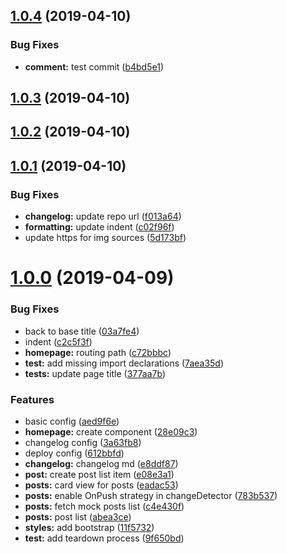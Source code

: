 <a name="1.0.4"></a>
## [1.0.4](https://github.com/firethar/warsawjs-masterclass-facebook/compare/v1.0.3...v1.0.4) (2019-04-10)


### Bug Fixes

* **comment:** test commit ([b4bd5e1](https://github.com/firethar/warsawjs-masterclass-facebook/commit/b4bd5e1))



<a name="1.0.3"></a>
## [1.0.3](https://github.com/firethar/warsawjs-masterclass-facebook/compare/v1.0.2...v1.0.3) (2019-04-10)



<a name="1.0.2"></a>
## [1.0.2](https://github.com/firethar/warsawjs-masterclass-facebook/compare/v1.0.1...v1.0.2) (2019-04-10)



<a name="1.0.1"></a>
## [1.0.1](https://github.com/firethar/warsawjs-masterclass-facebook/compare/v1.0.0...v1.0.1) (2019-04-10)


### Bug Fixes

* **changelog:** update repo url ([f013a64](https://github.com/firethar/warsawjs-masterclass-facebook/commit/f013a64))
* **formatting:** update indent ([c02f96f](https://github.com/firethar/warsawjs-masterclass-facebook/commit/c02f96f))
* update https for img sources ([5d173bf](https://github.com/firethar/warsawjs-masterclass-facebook/commit/5d173bf))



<a name="1.0.0"></a>
# [1.0.0](https://github.com/firethar/warsawjs-masterclass-facebook/compare/3a63fb8...v1.0.0) (2019-04-09)


### Bug Fixes

* back to base title ([03a7fe4](https://github.com/firethar/warsawjs-masterclass-facebook/commit/03a7fe4))
* indent ([c2c5f3f](https://github.com/firethar/warsawjs-masterclass-facebook/commit/c2c5f3f))
* **homepage:** routing path ([c72bbbc](https://github.com/firethar/warsawjs-masterclass-facebook/commit/c72bbbc))
* **test:** add missing import declarations ([7aea35d](https://github.com/firethar/warsawjs-masterclass-facebook/commit/7aea35d))
* **tests:** update page title ([377aa7b](https://github.com/firethar/warsawjs-masterclass-facebook/commit/377aa7b))


### Features

* basic config ([aed9f6e](https://github.com/firethar/warsawjs-masterclass-facebook/commit/aed9f6e))
* **homepage:** create component ([28e09c3](https://github.com/firethar/warsawjs-masterclass-facebook/commit/28e09c3))
* changelog config ([3a63fb8](https://github.com/firethar/warsawjs-masterclass-facebook/commit/3a63fb8))
* deploy config ([612bbfd](https://github.com/firethar/warsawjs-masterclass-facebook/commit/612bbfd))
* **changelog:** changelog md ([e8ddf87](https://github.com/firethar/warsawjs-masterclass-facebook/commit/e8ddf87))
* **post:** create post list item ([e08e3a1](https://github.com/firethar/warsawjs-masterclass-facebook/commit/e08e3a1))
* **posts:** card view for posts ([eadac53](https://github.com/firethar/warsawjs-masterclass-facebook/commit/eadac53))
* **posts:** enable OnPush strategy in changeDetector ([783b537](https://github.com/firethar/warsawjs-masterclass-facebook/commit/783b537))
* **posts:** fetch mock posts list ([c4e430f](https://github.com/firethar/warsawjs-masterclass-facebook/commit/c4e430f))
* **posts:** post list ([abea3ce](https://github.com/firethar/warsawjs-masterclass-facebook/commit/abea3ce))
* **styles:** add bootstrap ([11f5732](https://github.com/firethar/warsawjs-masterclass-facebook/commit/11f5732))
* **test:** add teardown process ([9f650bd](https://github.com/firethar/warsawjs-masterclass-facebook/commit/9f650bd))



